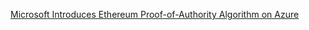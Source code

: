 [Microsoft Introduces Ethereum Proof-of-Authority Algorithm on Azure](https://cointelegraph.com/news/microsoft-introduces-ethereum-proof-of-authority-algorithm-on-azure)
